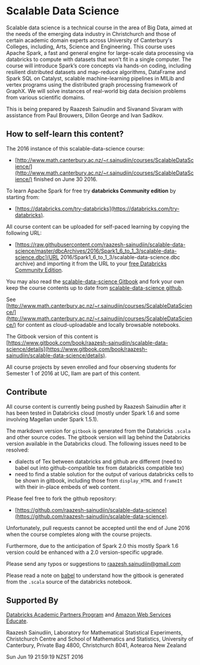 Scalable Data Science
=======

Scalable data science is a technical course in the area of Big Data, aimed at the needs of the
emerging data industry in Christchurch and those of certain academic domain experts across
University of Canterbury's Colleges, including, Arts, Science and Engineering. This course uses
Apache Spark, a fast and general engine for large-scale data processing via databricks to compute
with datasets that won't fit in a single computer. The course will introduce Spark’s core concepts
via hands-on coding, including resilient distributed datasets and map-reduce algorithms, DataFrame
and Spark SQL on Catalyst, scalable machine-learning pipelines in MlLib and vertex programs using
the distributed graph processing framework of GraphX. We will solve instances of real-world big data
decision problems from various scientific domains.

This is being prepared by Raazesh Sainudiin and Sivanand Sivaram
with assistance from Paul Brouwers, Dillon George and Ivan Sadikov.

## How to self-learn this content?

The 2016 instance of this scalable-data-science course:
* [http://www.math.canterbury.ac.nz/~r.sainudiin/courses/ScalableDataScience/](http://www.math.canterbury.ac.nz/~r.sainudiin/courses/ScalableDataScience/) 
finished on June 30 2016.


To learn Apache Spark for free try **databricks Community edition** by starting from: 
* [https://databricks.com/try-databricks](https://databricks.com/try-databricks).

All course content can be uploaded for self-paced learning by copying the following  URL:
* [https://raw.githubusercontent.com/raazesh-sainudiin/scalable-data-science/master/dbcArchives/2016/Spark1_6_to_1_3/scalable-data-science.dbc](URL 2016/Spark1_6_to_1_3/scalable-data-science.dbc archive) 
and importing it from the URL to your [free Databricks Community Edition](https://community.cloud.databricks.com).

<p>You may also read the <a href="https://www.gitbook.com/book/raazesh-sainudiin/scalable-data-science/details">scalable-data-science Gitbook</a> and fork your own keep the course contents up to date from <a href="https://github.com/raazesh-sainudiin/scalable-data-science">scalable-data-science github</a>.</p>

See [http://www.math.canterbury.ac.nz/~r.sainudiin/courses/ScalableDataScience/](http://www.math.canterbury.ac.nz/~r.sainudiin/courses/ScalableDataScience/) for content as cloud-uploadable and locally browsable notebooks. 

The Gitbook version of this content is [https://www.gitbook.com/book/raazesh-sainudiin/scalable-data-science/details](https://www.gitbook.com/book/raazesh-sainudiin/scalable-data-science/details).

All course projects by seven enrolled and four observing students for Semester 1 of 2016 at UC, Ilam are part of this content.


## Contribute

All course content is currently being pushed by Raazesh Sainudiin after it has been tested in
Databricks cloud (mostly under Spark 1.6 and some involving Magellan under Spark 1.5.1).

The markdown version for `gitbook` is generated from the Databricks `.scala` and other source codes.
The gitbook version will lag behind the Databricks version available in the Databricks cloud. The following issues need to be resolved:

* dialects of Tex between databricks and github are different (need to babel out into github-compatible tex from databricks compatible tex)
* need to find a stable solution for the output of various databricks cells to be shown in gitbook, including those from `display_HTML` and `frameIt` with their in-place embeds of web content.

Please feel free to fork the github repository: 

* [https://github.com/raazesh-sainudiin/scalable-data-science](https://github.com/raazesh-sainudiin/scalable-data-science).

Unfortunately, pull requests cannot be accepted until the end of June 2016 when the course completes
along with the course projects.

Furthermore, due to the anticipation of Spark 2.0 this mostly Spark 1.6 version could be enhanced with a 2.0 version-specific upgrade. 

Please send any typos or suggestions to raazesh.sainudiin@gmail.com

Please read a note on [babel](https://github.com/raazesh-sainudiin/scalable-data-science/blob/master/babel/README.md) to understand how the gitbook is generated from the `.scala` source of the databricks notebook.

## Supported By
[Databricks Academic Partners Program](https://databricks.com/academic) and [Amazon Web Services Educate](https://www.awseducate.com/microsite/CommunitiesEngageHome).

Raazesh Sainudiin, 
Laboratory for Mathematical Statistical Experiments, Christchurch Centre 
and School of Mathematics and Statistics, 
University of Canterbury, 
Private Bag 4800, 
Christchurch 8041, 
Aotearoa New Zealand 

Sun Jun 19 21:59:19 NZST 2016
